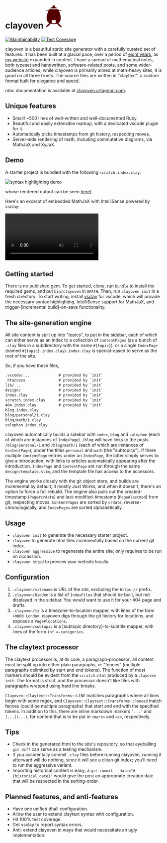 # clayoven ![logo](assets/clayoven.png)

[![Maintainability](https://img.shields.io/codeclimate/maintainability/artagnon/clayoven?style=for-the-badge&logo=code-climate&labelColor=000000&label=Maintainability)](https://codeclimate.com/github/artagnon/clayoven/maintainability)
[![Test Coverage](https://img.shields.io/codeclimate/coverage/artagnon/clayoven?style=for-the-badge&logo=code-climate&labelColor=000000&label=Test%20Coverage)](https://codeclimate.com/github/artagnon/clayoven/test_coverage)

clayoven is a beautiful static site generator with a carefully curated set of features. It has been built at a glacial pace, over a period of [eight years](https://github.com/artagnon/clayoven/commit/d4d40161e9f76dbe74078c669de9af698cf621d6), as [my website](https://artagnon.com) expanded in content. I have a spread of mathematical notes, both typeset and handwritten, software-related posts, and some wider-audience articles; while clayoven is primarily aimed at math-heavy sites, it is good on all three fronts. The source files are written in "claytext", a custom format built for elegance and speed.

rdoc documentation is available at [clayoven.artagnon.com](https://clayoven.artagnon.com).

## Unique features

- Small! ~500 lines of well-written and well-documented Ruby.
- Beautiful and easily extensible markup, with a dedicated vscode plugin for it.
- Automatically picks timestamps from git history, respecting moves.
- Server-side rendering of math, including commutative diagrams, via MathJaX and XyJaX.

## Demo

A starter project is bundled with the following `scratch.index.clay`:

![syntax highlighting demo](https://user-images.githubusercontent.com/37226/113476397-96fd4100-947b-11eb-8691-285509b1f686.png)

whose rendered output can be seen [here](https://artagnon.com/scratch)).

Here's an excerpt of embedded MathJaX with IntelliSense powered by vsclay:

![IntelliSense demo](https://user-images.githubusercontent.com/37226/113474233-24866400-946f-11eb-8e72-b82460d16c71.mp4)

## Getting started

There is no published gem. To get started, clone, run `bundle` to install the required gems, and put `bin/clayoven` in `$PATH`. Then, run `clayoven init` in a fresh directory. To start writing, install [vsclay](https://marketplace.visualstudio.com/items?itemName=artagnon.vsclay) for vscode, which will provide the necessary syntax highlighting, IntelliSense support for MathJaX, and trigger-[incremental build]-on-save functionality.

## The site-generation engine

All site content is split up into "topics", to put in the sidebar, each of which can either serve as an index to a collection of `ContentPages` (as a bunch of `.clay` files in a subdirectory with the name `#{topic}`), or a single `IndexPage` (named `#{topic}.index.clay`). `index.clay` is special-cased to serve as the root of the site.

So, if you have these files,

    .vscode/...             # provided by `init`
    .htaccess               # provided by `init`
    lib/...                 # provided by `init`
    design/                 # provided by `init`
    index.clay              # provided by `init`
    scratch.index.clay      # provided by `init`
    404.index.clay          # provided by `init`
    blog.index.clay
    blog/personal/1.clay
    blog/math/1.clay
    colophon.index.clay

clayoven automatically builds a sidebar with `index`, `blog` and `colophon` (each of which are instances of `IndexPage`). `/blog` will have links to the posts `/blog/personal/1` and `/blog/math/1` (each of which are instances of `ContentPage`), under the titles `personal` and `math` (the "subtopics"). If there multiple `ContentPage` entries under an `IndexPage`, the latter simply serves to give a introduction, with links to articles automatically appearing after the introduction. `IndexPage` and `ContentPage` are run through the same `design/template.slim`, and the template file has access to the accessors.

The engine works closely with the git object store, and builds are incremental by default; it mostly Just Works, and when it doesn't, there's an option to force a full rebuild. The engine also pulls out the created-timestamp (`Page#crdate`) and last-modified-timestamp (`Page#lastmod`) from git, respecting moves. `ContentPages` are sorted by `crdate`, reverse-chronologically, and `IndexPages` are sorted alphabetically.

## Usage

- `clayoven init` to generate the necessary starter project.
- `clayoven` to generate html files incrementally based on the current git index.
- `clayoven aggressive` to regenerate the entire site; only requires to be run on occassion.
- `clayoven httpd` to preview your website locally.

## Configuration

1. `.clayoven/sitename` is URL of the site, excluding the `https://` prefix.
2. `.clayoven/hidden` is a list of `IndexFiles` that should be built, but not displayed in the sidebar. You would want to use it for your 404 page and drafts.
3. `.clayoven/tz` is a timezone-to-location mapper, with lines of the form `+0000 London`. clayoven digs through the git history for locations, and exposes a `Page#locations`.
4. `.clayoven/subtopic` is a [subtopic directory]-to-subtitle mapper, with lines of the form `inf ∞-categories`.

## The claytext processor

The claytext processor is, at its core, a paragraph-processor; all content must be split up into either plain paragraphs, or "fences" (multiple paragraphs delimited by start and end tokens). The function of most markers should be evident from the `scratch.html` produced by a `clayoven init`. The format is strict, and the processor doesn't like files with paragraphs wrapped using hard line breaks.

`Clayoven::Claytext::Transforms::LINE` matches paragraphs where all lines begin with some regex, and `Clayoven::Claytext::Transforms::Fenced` match fences (could be multiple paragraphs) that start and end with the specified tokens. In addition to this, there are inline markdown markers `` `...` `` and `[...](...)`, for content that is to be put in `<mark>` and `<a>`, respectively.

## Tips

- Check in the generated html to the site's repository, so that eyeballing `git diff` can serve as a testing mechanism.
- If you accidentally commit `.clay` files before running clayoven, running it afterward will do nothing, since it will see a clean git index; you'll need to run the aggressive variant.
- Importing historical content is easy; a `git commit --date="#{historical_date}"` would give the post an appropriate creation date that will be respected in the sorting-order.

## Planned features, and anti-features

- Have one unified dhall configuration.
- Allow the user to extend claytext syntax with configuration.
- Hit 100% test coverage.
- Get vsclay to report syntax errors.
- Anti: extend clayoven in ways that would necessitate an ugly implementation.
